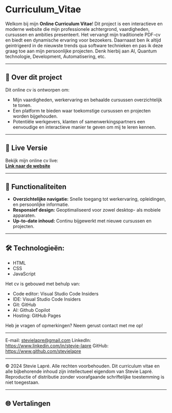 # Curriculum_Vitae

Welkom bij mijn **Online Curriculum Vitae**! Dit project is een interactieve en moderne website die mijn professionele achtergrond, vaardigheden, cursussen en ambities presenteert. Het vervangt mijn traditionele PDF-cv en biedt een dynamische ervaring voor bezoekers.
Daarnaast ben ik altijd geintrigeerd in de nieuwste trends qua software technieken en pas ik deze graag toe aan mijn persoonlijke projecten.
Denk hierbij aan AI, Quantum technologie, Development, Automatisering, etc.

---

## 📖 Over dit project

Dit online cv is ontworpen om:
- Mijn vaardigheden, werkervaring en behaalde cursussen overzichtelijk te tonen.
- Een platform te bieden waar toekomstige cursussen en projecten worden bijgehouden.
- Potentiële werkgevers, klanten of samenwerkingspartners een eenvoudige en interactieve manier te geven om mij te leren kennen.

---

## 🚀 Live Versie

Bekijk mijn online cv live:  
**[Link naar de website](https://stevielapre.github.io/Curriculum_Vitae/)**

---

## 🎨 Functionaliteiten

- **Overzichtelijke navigatie:** Snelle toegang tot werkervaring, opleidingen, en persoonlijke informatie.
- **Responsief design:** Geoptimaliseerd voor zowel desktop- als mobiele apparaten.
- **Up-to-date inhoud:** Continu bijgewerkt met nieuwe cursussen en projecten.

---

## 🛠️ Technologieën:
 - HTML
 - CSS
 - JavaScript

Het cv is gebouwd met behulp van:
 - Code editor: Visual Studio Code Insiders
 - IDE: Visual Studio Code Insiders
 - Git: GitHub
 - AI: Github Copilot
 - Hosting: GitHub Pages


Heb je vragen of opmerkingen? Neem gerust contact met me op!

---
E-mail: stevielapre@gmail.com
LinkedIn: https://www.linkedin.com/in/stevie-lapre
GitHub: https://www.github.com/stevielapre

---
© 2024 Stevie Lapré. Alle rechten voorbehouden.
Dit curriculum vitae en alle bijbehorende inhoud zijn intellectueel eigendom van Stevie Lapré. 
Reproductie of distributie zonder voorafgaande schriftelijke toestemming is niet toegestaan.

---

## 🌐 Vertalingen

<!--
**[Click here for the English version](https://github.com/StevieLearningRepositories/Curriculum_Vitae/blob/test/README_EN.md)**
-->